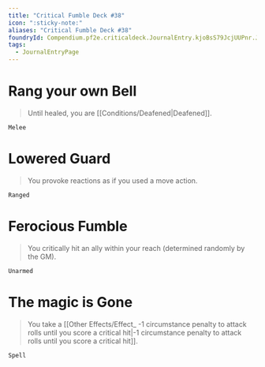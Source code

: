 ```yaml
---
title: "Critical Fumble Deck #38"
icon: ":sticky-note:"
aliases: "Critical Fumble Deck #38"
foundryId: Compendium.pf2e.criticaldeck.JournalEntry.kjoBsS79JcjUUPnr.JournalEntryPage.qFcMTp2HirNwCf5g
tags:
  - JournalEntryPage
---
```

# Rang your own Bell

> Until healed, you are [[Conditions/Deafened|Deafened]].

`Melee`

# Lowered Guard

> You provoke reactions as if you used a move action.

`Ranged`

# Ferocious Fumble

> You critically hit an ally within your reach (determined randomly by the GM).

`Unarmed`

# The magic is Gone

> You take a [[Other Effects/Effect\_ -1 circumstance penalty to attack rolls until you score a critical hit|-1 circumstance penalty to attack rolls until you score a critical hit]].

`Spell`